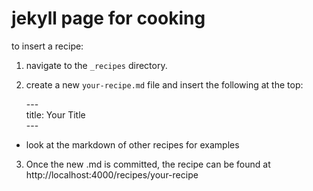 # jekyll page for cooking

to insert a recipe:
  
  1.  navigate to the `_recipes` directory. 
  2.  create a new `your-recipe.md` file and insert the following at the top: 
  
       \---   
       title: Your Title  
       \---

   * look at the markdown of other recipes for examples

   3. Once the new .md is committed, the recipe can be found at http://localhost:4000/recipes/your-recipe 
